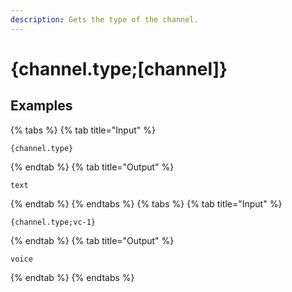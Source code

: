 ```yaml
---
description: Gets the type of the channel.
---
```

# {channel.type;[channel]}
## Examples
{% tabs %}
{% tab title="Input" %}
```text
{channel.type}
```
{% endtab %}
{% tab title="Output" %}
```text
text
```
{% endtab %}
{% endtabs %}
{% tabs %}
{% tab title="Input" %}
```text
{channel.type;vc-1}
```
{% endtab %}
{% tab title="Output" %}
```text
voice
```
{% endtab %}
{% endtabs %}